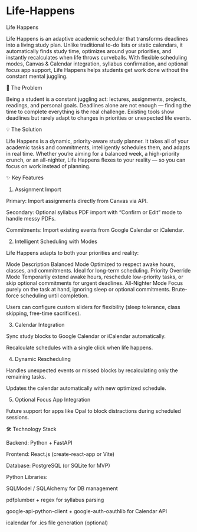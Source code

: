 # Life-Happens
Life Happens

Life Happens is an adaptive academic scheduler that transforms deadlines into a living study plan. Unlike traditional to-do lists or static calendars, it automatically finds study time, optimizes around your priorities, and instantly recalculates when life throws curveballs. With flexible scheduling modes, Canvas & Calendar integration, syllabus confirmation, and optional focus app support, Life Happens helps students get work done without the constant mental juggling.

📝 The Problem

Being a student is a constant juggling act: lectures, assignments, projects, readings, and personal goals. Deadlines alone are not enough — finding the time to complete everything is the real challenge. Existing tools show deadlines but rarely adapt to changes in priorities or unexpected life events.

💡 The Solution

Life Happens is a dynamic, priority-aware study planner. It takes all of your academic tasks and commitments, intelligently schedules them, and adapts in real time. Whether you’re aiming for a balanced week, a high-priority crunch, or an all-nighter, Life Happens flexes to your reality — so you can focus on work instead of planning.

✨ Key Features
1. Assignment Import

Primary: Import assignments directly from Canvas via API.

Secondary: Optional syllabus PDF import with “Confirm or Edit” mode to handle messy PDFs.

Commitments: Import existing events from Google Calendar or iCalendar.

2. Intelligent Scheduling with Modes

Life Happens adapts to both your priorities and reality:

Mode	Description
Balanced Mode	Optimized to respect awake hours, classes, and commitments. Ideal for long-term scheduling.
Priority Override Mode	Temporarily extend awake hours, reschedule low-priority tasks, or skip optional commitments for urgent deadlines.
All-Nighter Mode	Focus purely on the task at hand, ignoring sleep or optional commitments. Brute-force scheduling until completion.

Users can configure custom sliders for flexibility (sleep tolerance, class skipping, free-time sacrifices).

3. Calendar Integration

Sync study blocks to Google Calendar or iCalendar automatically.

Recalculate schedules with a single click when life happens.

4. Dynamic Rescheduling

Handles unexpected events or missed blocks by recalculating only the remaining tasks.

Updates the calendar automatically with new optimized schedule.

5. Optional Focus App Integration

Future support for apps like Opal to block distractions during scheduled sessions.

🛠️ Technology Stack

Backend: Python + FastAPI

Frontend: React.js (create-react-app or Vite)

Database: PostgreSQL (or SQLite for MVP)

Python Libraries:

SQLModel / SQLAlchemy for DB management

pdfplumber + regex for syllabus parsing

google-api-python-client + google-auth-oauthlib for Calendar API

icalendar for .ics file generation (optional)
